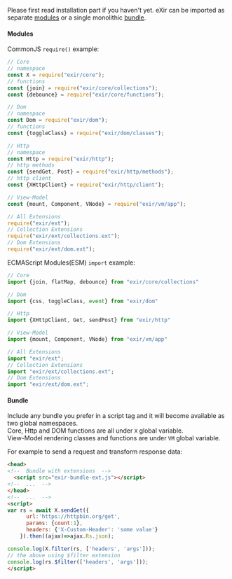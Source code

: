 Please first read installation part if you haven't yet.
eXir can be imported as separate [modules](#modules) or a single monolithic [bundle](#bundle).

#### Modules
CommonJS `require()` example:
```js
// Core
// namespace
const X = require("exir/core");
// functions
const {join} = require("exir/core/collections");
const {debounce} = require("exir/core/functions");

// Dom
// namespace
const Dom = require("exir/dom");
// functions
const {toggleClass} = require("exir/dom/classes");

// Http
// namespace
const Http = require("exir/http");
// http methods
const {sendGet, Post} = require("exir/http/methods");
// http client
const {XHttpClient} = require("exir/http/client");

// View-Model
const {mount, Component, VNode} = require("exir/vm/app");

// All Extensions
require("exir/ext");
// Collection Extensions
require("exir/ext/collections.ext");
// Dom Extensions
require("exir/ext/dom.ext");
```

ECMAScript Modules(ESM) `import` example:
```js
// Core
import {join, flatMap, debounce} from "exir/core/collections"

// Dom
import {css, toggleClass, event} from "exir/dom"

// Http
import {XHttpClient, Get, sendPost} from "exir/http"

// View-Model
import {mount, Component, VNode} from "exir/vm/app"

// All Extensions
import "exir/ext";
// Collection Extensions
import "exir/ext/collections.ext";
// Dom Extensions
import "exir/ext/dom.ext";
```

#### Bundle
Include any bundle you prefer in a script tag and it will become available as two global namespaces.<br>Core, Http and DOM functions are all under `X` global variable.  
View-Model rendering classes and functions are under `VM` global variable.

For example to send a request and transform response data:
```html
<head>
<!--  Bundle with extensions  -->
  <script src="exir-bundle-ext.js"></script>
<!--  ...  -->
</head>
<!--  ...  -->
<script>
var rs = await X.sendGet({
      url:'https://httpbin.org/get',
      params: {count:1},
      headers: {'X-Custom-Header': 'some value'}
    }).then((ajax)=>ajax.Rs.json);

console.log(X.filter(rs, ['headers', 'args']));
// the above using $filter extension
console.log(rs.$filter(['headers', 'args']));
</script>
```